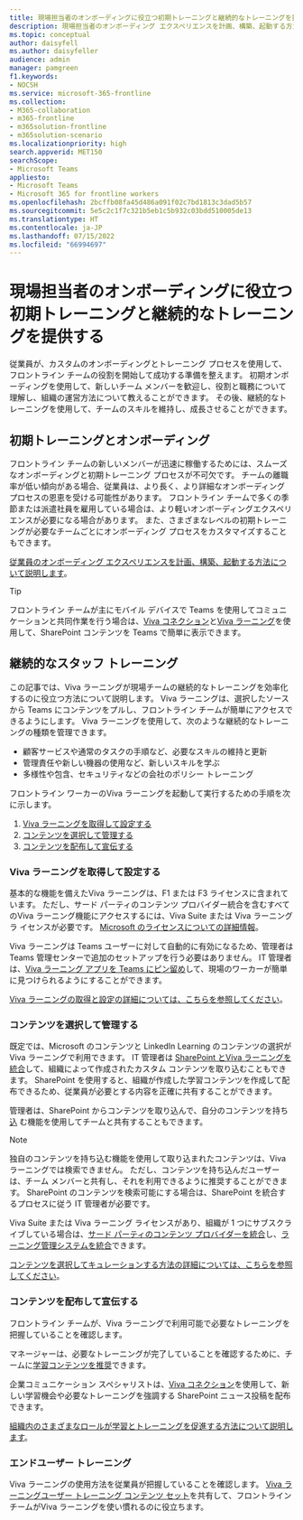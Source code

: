 ```yaml
---
title: 現場担当者のオンボーディングに役立つ初期トレーニングと継続的なトレーニングを提供する
description: 現場担当者のオンボーディング エクスペリエンスを計画、構築、起動する方法について説明します。
ms.topic: conceptual
author: daisyfell
ms.author: daisyfeller
audience: admin
manager: pamgreen
f1.keywords:
- NOCSH
ms.service: microsoft-365-frontline
ms.collection:
- M365-collaboration
- m365-frontline
- m365solution-frontline
- m365solution-scenario
ms.localizationpriority: high
search.appverid: MET150
searchScope:
- Microsoft Teams
appliesto:
- Microsoft Teams
- Microsoft 365 for frontline workers
ms.openlocfilehash: 2bcffb08fa45d486a091f02c7bd1813c3dad5b57
ms.sourcegitcommit: 5e5c2c1f7c321b5eb1c5b932c03bdd510005de13
ms.translationtype: HT
ms.contentlocale: ja-JP
ms.lasthandoff: 07/15/2022
ms.locfileid: "66994697"
---
```

# <a name="provide-initial-and-ongoing-training-to-help-onboard-your-frontline-workers"></a>現場担当者のオンボーディングに役立つ初期トレーニングと継続的なトレーニングを提供する

従業員が、カスタムのオンボーディングとトレーニング プロセスを使用して、フロントライン チームの役割を開始して成功する準備を整えます。 初期オンボーディングを使用して、新しいチーム メンバーを歓迎し、役割と職務について理解し、組織の運営方法について教えることができます。 その後、継続的なトレーニングを使用して、チームのスキルを維持し、成長させることができます。

## <a name="initial-training-and-onboarding"></a>初期トレーニングとオンボーディング

フロントライン チームの新しいメンバーが迅速に稼働するためには、スムーズなオンボーディングと初期トレーニング プロセスが不可欠です。 チームの離職率が低い傾向がある場合、従業員は、より長く、より詳細なオンボーディング プロセスの恩恵を受ける可能性があります。 フロントライン チームで多くの季節または派遣社員を雇用している場合は、より軽いオンボーディングエクスペリエンスが必要になる場合があります。 また、さまざまなレベルの初期トレーニングが必要なチームごとにオンボーディング プロセスをカスタマイズすることもできます。

[従業員のオンボーディング エクスペリエンスを計画、構築、起動する方法について説明します](/sharepoint/onboard-employees)。

> [!TIP]
> フロントライン チームが主にモバイル デバイスで Teams を使用してコミュニケーションと共同作業を行う場合は、[Viva コネクション](/viva/connections/viva-connections-overview)と[Viva ラーニング](/viva/learning/overview-viva-learning)を使用して、SharePoint コンテンツを Teams で簡単に表示できます。

## <a name="ongoing-training"></a>継続的なスタッフ トレーニング

この記事では、Viva ラーニングが現場チームの継続的なトレーニングを効率化するのに役立つ方法について説明します。 Viva ラーニングは、選択したソースから Teams にコンテンツをプルし、フロントライン チームが簡単にアクセスできるようにします。 Viva ラーニングを使用して、次のような継続的なトレーニングの種類を管理できます。

- 顧客サービスや通常のタスクの手順など、必要なスキルの維持と更新
- 管理責任や新しい機器の使用など、新しいスキルを学ぶ
- 多様性や包含、セキュリティなどの会社のポリシー トレーニング

フロントライン ワーカーのViva ラーニングを起動して実行するための手順を次に示します。

1. [Viva ラーニングを取得して設定する](#get-and-set-up-viva-learning)
2. [コンテンツを選択して管理する](#choose-and-manage-your-content)
3. [コンテンツを配布して宣伝する](#distribute-and-promote-your-content)

### <a name="get-and-set-up-viva-learning"></a>Viva ラーニングを取得して設定する

基本的な機能を備えたViva ラーニングは、F1 または F3 ライセンスに含まれています。 ただし、サード パーティのコンテンツ プロバイダー統合を含むすべてのViva ラーニング機能にアクセスするには、Viva Suite または Viva ラーニングラ イセンスが必要です。 [Microsoft のライセンスについての詳細情報](https://www.microsoft.com/microsoft-viva/learning?activetab=pivot:overviewtab&rtc=1#office-SKUChooser-wdv2jeb)。

Viva ラーニングは Teams ユーザーに対して自動的に有効になるため、管理者は Teams 管理センターで追加のセットアップを行う必要はありません。 IT 管理者は、[Viva ラーニング アプリを Teams にピン留め](/microsoftteams/teams-app-setup-policies#pin-apps)して、現場のワーカーが簡単に見つけられるようにすることができます。

[Viva ラーニングの取得と設定の詳細については、こちらを参照してください](/viva/learning/set-up-viva-learning)。

### <a name="choose-and-manage-your-content"></a>コンテンツを選択して管理する

既定では、Microsoft のコンテンツと LinkedIn Learning のコンテンツの選択が Viva ラーニングで利用できます。 IT 管理者は [SharePoint とViva ラーニングを統合](/viva/learning/configure-sharepoint-content-source)して、組織によって作成されたカスタム コンテンツを取り込むこともできます。 SharePoint を使用すると、組織が作成した学習コンテンツを作成して配布できるため、従業員が必要とする内容を正確に共有することができます。

管理者は、SharePoint からコンテンツを取り込んで、自分のコンテンツを持ち [込](https://support.microsoft.com/office/bring-your-own-content-to-viva-learning-692bfe1a-0e8d-467c-b5a7-4e17c132ae93) む機能を使用してチームと共有することもできます。

> [!NOTE]
> 独自のコンテンツを持ち込む機能を使用して取り込まれたコンテンツは、Viva ラーニングでは検索できません。 ただし、コンテンツを持ち込んだユーザーは、チーム メンバーと共有し、それを利用できるように推奨することができます。 SharePoint のコンテンツを検索可能にする場合は、SharePoint を統合するプロセスに従う IT 管理者が必要です。

Viva Suite または Viva ラーニング ライセンスがあり、組織が 1 つにサブスクライブしている場合は、[サード パーティのコンテンツ プロバイダーを統合](/viva/learning/configure-other-content-sources)し、[ラーニング管理システムを統合](/viva/learning/configure-lms)できます。

[コンテンツを選択してキュレーションする方法の詳細については、こちらを参照してください](/viva/solutions/incorporate-learning#step-3-choose-and-curate-your-learning-content)。

### <a name="distribute-and-promote-your-content"></a>コンテンツを配布して宣伝する

フロントライン チームが、Viva ラーニングで利用可能で必要なトレーニングを把握していることを確認します。

マネージャーは、必要なトレーニングが完了していることを確認するために、チームに[学習コンテンツを推奨](https://support.microsoft.com/office/recommend-and-manage-content-in-viva-learning-77f9dcbf-41a8-4b19-b4d1-b99c406f37b8)できます。

企業コミュニケーション スペシャリストは、[Viva コネクション](/viva/connections/viva-connections-overview)を使用して、新しい学習機会や必要なトレーニングを強調する SharePoint ニュース投稿を配布できます。

[組織内のさまざまなロールが学習とトレーニングを促進する方法について説明します](/viva/solutions/incorporate-learning#step-4-distribute-and-promote-learning-content)。

### <a name="end-user-training"></a>エンドユーザー トレーニング

Viva ラーニングの使用方法を従業員が把握していることを確認します。 [Viva ラーニングユーザー トレーニング コンテンツ セット](https://support.microsoft.com/office/viva-learning-01bfed12-c327-41e0-a68f-7fa527dcc98a)を共有して、フロントライン チームがViva ラーニングを使い慣れるのに役立ちます。
